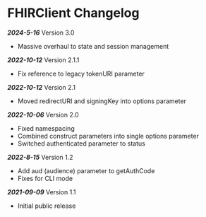 # FHIRClient Changelog

***2024-5-16*** Version 3.0
   - Massive overhaul to state and session management

***2022-10-12*** Version 2.1.1
   - Fix reference to legacy tokenURI parameter

***2022-10-12*** Version 2.1
   - Moved redirectURI and signingKey into options parameter

***2022-10-06*** Version 2.0
   - Fixed namespacing
   - Combined construct parameters into single options parameter
   - Switched authenticated parameter to status

***2022-8-15*** Version 1.2
   - Add aud (audience) parameter to getAuthCode
   - Fixes for CLI mode

***2021-09-09*** Version 1.1
   - Initial public release
